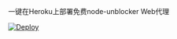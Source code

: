 
一键在Heroku上部署免费node-unblocker Web代理

[![Deploy](https://www.herokucdn.com/deploy/button.svg)](https://heroku.com/deploy)
